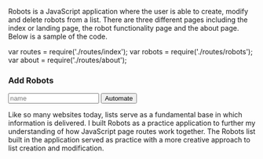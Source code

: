 Robots is a JavaScript application where the user is able to create, modify and delete robots from a list. There are three different pages including the index or landing page, the robot functionality page and the about page. Below is a sample of the code. 

var routes = require('./routes/index');
var robots = require('./routes/robots');
var about = require('./routes/about');

<h3>Add Robots</h3>
       <form action='/robots' method='post'>
         <input type='text' name='name' placeholder='name' />
         <button class='btn btn-waves' type='submit'>Automate</button>
       </form>

Like so many websites today, lists serve as a fundamental base in which information is delivered. I built Robots as a practice application to further my understanding of how JavaScript page routes work together. The Robots list built in the application served as practice with a more creative approach to list creation and modification. 